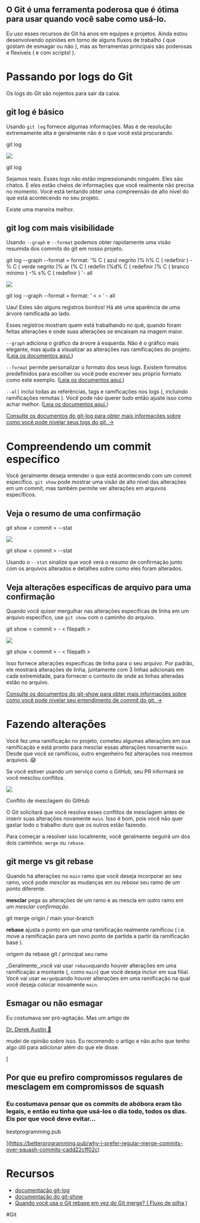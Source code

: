 
## O Git é uma ferramenta poderosa que é ótima para usar quando você sabe como usá-lo.

Eu uso esses recursos do Git há anos em equipes e projetos. Ainda estou desenvolvendo opiniões em torno de alguns fluxos de trabalho ( que gostam de esmagar ou não ), mas as ferramentas principais são poderosas e flexíveis ( e com scripts! ).

# Passando por logs do Git

Os logs do Git são nojentos para sair da caixa.

## git log é básico

Usando `git log` fornece algumas informações. Mas é de resolução extremamente alta e geralmente não é o que você está procurando.

git log

![](https://miro.medium.com/max/700/1*c98MmRRHROTav94yXKNMYw.png)

git log

Sejamos reais. Esses logs não estão impressionando ninguém. Eles são chatos. E eles estão cheios de informações que você realmente não precisa no momento. Você está tentando obter uma compreensão de alto nível do que está acontecendo no seu projeto.

Existe uma maneira melhor.

## git log com mais visibilidade

Usando `--graph` e `--format` podemos obter rapidamente uma visão resumida dos commits do git em nosso projeto.

git log --graph --format = format: '% C ( azul negrito )% h% C ( redefinir ) -% C ( verde negrito )% ar (% C ) redefin (%d% C ( redefinir )% C ( branco mínimo ) -% s% C ( redefinir ) '- all

![](https://miro.medium.com/max/700/1*4ehBjIu4R4ZpjplInGbing.png)

git log --graph --format = format: ’ < > ’ - all

Uau! Estes são alguns registros bonitos! Há até uma aparência de uma árvore ramificada ao lado.

Esses registros mostram quem está trabalhando no quê, quando foram feitas alterações e onde suas alterações se encaixam na imagem maior.

`--graph` adiciona o gráfico da árvore à esquerda. Não é o gráfico mais elegante, mas ajuda a visualizar as alterações nas ramificações do projeto. ([Leia os documentos aqui.](https://git-scm.com/docs/git-log#Documentation/git-log.txt---graph))

`--format` permite personalizar o formato dos seus logs. Existem formatos predefinidos para escolher ou você pode escrever seu próprio formato como este exemplo. ([Leia os documentos aqui.](https://git-scm.com/docs/git-log#_commit_formatting))

`--all` inclui todas as referências, tags e ramificações nos logs (, incluindo ramificações remotas ). Você pode não querer _tudo_ então ajuste isso como achar melhor. ([Leia os documentos aqui.](https://git-scm.com/docs/git-log#Documentation/git-log.txt---all))

[Consulte os documentos do git-log para obter mais informações sobre como você pode nivelar seus logs do git. →](https://git-scm.com/docs/git-log)

# Compreendendo um commit específico

Você geralmente deseja entender o que está acontecendo com um commit específico. `git show` pode mostrar uma visão de alto nível das alterações em um commit, mas também permite ver alterações em arquivos específicos.

## Veja o resumo de uma confirmação

git show < commit > --stat

![](https://miro.medium.com/max/700/1*4Xv0zjyg7aIM7JxQI3usWg.png)

git show < commit > --stat

Usando o `--stat` sinalize que você verá o resumo de confirmação junto com os arquivos alterados e detalhes sobre como eles foram alterados.

## Veja alterações específicas de arquivo para uma confirmação

Quando você quiser mergulhar nas alterações específicas de linha em um arquivo específico, use `git show` com o caminho do arquivo.

git show < commit > - < filepath >

![](https://miro.medium.com/max/700/1*rSKMbIJtmHpGD0shauM-OQ.png)

git show < commit > - < filepath >

Isso fornece alterações específicas de linha para o seu arquivo. Por padrão, ele mostrará alterações de linha, juntamente com 3 linhas adicionais em cada extremidade, para fornecer o contexto de onde as linhas alteradas estão no arquivo.

[Consulte os documentos do git-show para obter mais informações sobre como você pode nivelar seu entendimento de commit do git. →](https://git-scm.com/docs/git-show)

# Fazendo alterações

Você fez uma ramificação no projeto, cometeu algumas alterações em sua ramificação e está pronto para mesclar essas alterações novamente `main`. Desde que você se ramificou, outro engenheiro fez alterações nos mesmos arquivos. 😱

Se você estiver usando um serviço como o GitHub, seu PR informará se você mesclou conflitos.

![](https://miro.medium.com/max/590/0*TChg4N9xfFPE_fbS.png)

Conflito de mesclagem do GitHub

O Git solicitará que você resolva esses conflitos de mesclagem antes de inserir suas alterações novamente `main`. Isso é bom, pois você não quer gastar todo o trabalho duro que os outros estão fazendo.

Para começar a resolver isso localmente, você geralmente seguirá um dos dois caminhos: `merge` ou `rebase`.

## git merge vs git rebase

Quando há alterações no `main` ramo que você deseja incorporar ao seu ramo, você pode _mesclar_ as mudanças em ou _rebase_ seu ramo de um ponto diferente.

**mesclar** pega as alterações de um ramo e as mescla em outro ramo em um _mesclar confirmação_.

git merge origin / main your-branch

**rebase** ajusta o ponto em que uma ramificação realmente ramificou ( i.e. move a ramificação para um novo ponto de partida a partir da ramificação base ).

origem da rebase git / principal seu ramo

_Geralmente,_você vai usar `rebase`quando houver alterações em uma ramificação a montante (, como `main`) que você deseja incluir em sua filial. Você vai usar `merge`quando houver alterações em uma ramificação na qual você deseja colocar novamente `main`.

## Esmagar ou não esmagar

Eu costumava ser pró-agitação. Mas um artigo de 

[Dr. Derek Austin 🥳](https://medium.com/u/e5294c417caf?source=post_page-----ef6d741c898e--------------------------------)

mudei de opinião sobre isso. Eu recomendo o artigo e não acho que tenho algo útil para adicionar além do que ele disse.

[

## Por que eu prefiro compromissos regulares de mesclagem em compromissos de squash

### Eu costumava pensar que os commits de abóbora eram tão legais, e então eu tinha que usá-los o dia todo, todos os dias. Eis por que você deve evitar…

bestprogramming.pub



](https://betterprogramming.pub/why-i-prefer-regular-merge-commits-over-squash-commits-cadd22cff02c)

# Recursos

-   [documentação git-log](https://git-scm.com/docs/git-log)
-   [documentação do git-show](https://git-scm.com/docs/git-show)
-   [Quando você usa o Git rebase em vez do Git merge? ( Fluxo de pilha )](https://stackoverflow.com/a/804156)

#Git 